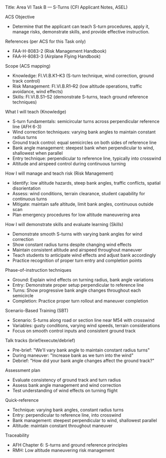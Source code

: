 Title: Area VI Task B — S-Turns (CFI Applicant Notes, ASEL)

ACS Objective
- Determine that the applicant can teach S-turn procedures, apply it, manage risks, demonstrate skills, and provide effective instruction.

References (per ACS for this Task only)
- FAA-H-8083-2 (Risk Management Handbook)
- FAA-H-8083-3 (Airplane Flying Handbook)

Scope (ACS mapping)
- Knowledge: FI.VI.B.K1–K3 (S-turn technique, wind correction, ground track control)
- Risk Management: FI.VI.B.R1–R2 (low altitude operations, traffic avoidance, wind effects)
- Skills: FI.VI.B.S1–S2 (demonstrate S-turns, teach ground reference techniques)

What I will teach (Knowledge)
- S-turn fundamentals: semicircular turns across perpendicular reference line (AFH 6-3)
- Wind correction techniques: varying bank angles to maintain constant radius turns
- Ground track control: equal semicircles on both sides of reference line
- Bank angle management: steepest bank when perpendicular to wind, shallowest when parallel
- Entry technique: perpendicular to reference line, typically into crosswind
- Altitude and airspeed control during continuous turning

How I will manage and teach risk (Risk Management)
- Identify: low altitude hazards, steep bank angles, traffic conflicts, spatial disorientation
- Assess: wind conditions, terrain clearance, student capability for continuous turns
- Mitigate: maintain safe altitude, limit bank angles, continuous outside scan
- Plan emergency procedures for low altitude maneuvering area

How I will demonstrate skills and evaluate learning (Skills)
- Demonstrate smooth S-turns with varying bank angles for wind correction
- Show constant radius turns despite changing wind effects
- Maintain consistent altitude and airspeed throughout maneuver
- Teach students to anticipate wind effects and adjust bank accordingly
- Practice recognition of proper turn entry and completion points

Phase-of-instruction techniques
- Ground: Explain wind effects on turning radius, bank angle variations
- Entry: Demonstrate proper setup perpendicular to reference line
- Turns: Show progressive bank angle changes throughout each semicircle
- Completion: Practice proper turn rollout and maneuver completion

Scenario-Based Training (SBT)
- Scenario: S-turns along road or section line near M54 with crosswind
- Variables: gusty conditions, varying wind speeds, terrain considerations
- Focus on smooth control inputs and consistent ground track

Talk tracks (brief/execute/debrief)
- Pre-brief: "We'll vary bank angle to maintain constant radius turns"
- During maneuver: "Increase bank as we turn into the wind"
- Debrief: "How did your bank angle changes affect the ground track?"

Assessment plan
- Evaluate consistency of ground track and turn radius
- Assess bank angle management and wind correction
- Test understanding of wind effects on turning flight

Quick-reference
- Technique: varying bank angles, constant radius turns
- Entry: perpendicular to reference line, into crosswind
- Bank management: steepest perpendicular to wind, shallowest parallel
- Altitude: maintain constant throughout maneuver

Traceability
- AFH Chapter 6: S-turns and ground reference principles
- RMH: Low altitude maneuvering risk management